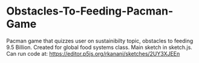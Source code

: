 # Obstacles-To-Feeding-Pacman-Game
 Pacman game that quizzes user on sustainibilty topic, obstacles to feeding 9.5 Billion. Created for global food systems class. Main sketch in sketch.js. Can run code at: https://editor.p5js.org/rkanani/sketches/2UY3XJEEn 
